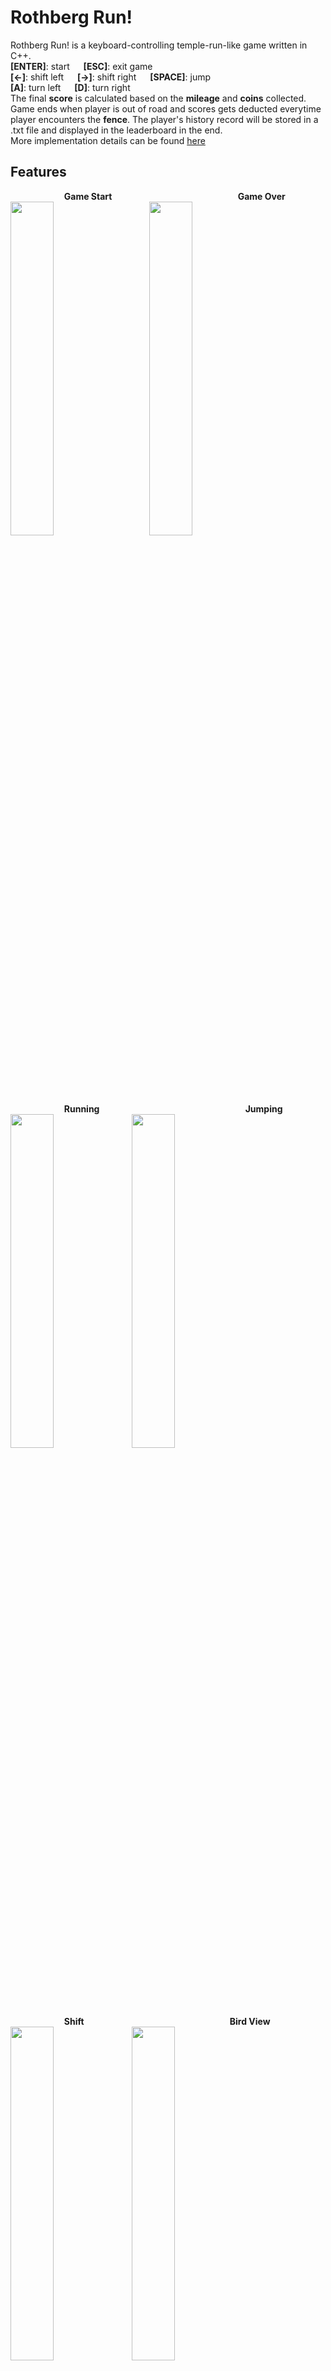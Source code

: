# Rothberg Run!
Rothberg Run! is a keyboard-controlling temple-run-like game written in C++.   
**[ENTER]**: start &emsp; **[ESC]**: exit game  
**[&larr;]**: shift left &emsp; **[&rarr;]**: shift right &emsp; **[SPACE]**: jump  
**[A]**: turn left &emsp; **[D]**: turn right  
The final **score** is calculated based on the **mileage** and **coins** collected. Game ends when player is out of road and scores gets
deducted everytime player encounters the **fence**.  The player's history record will be stored in a .txt file and displayed in the leaderboard in the end.  
More implementation details can be found [here](https://github.com/ziliHarvey/Rothberg-Run/blob/master/final-presentation.pdf)
## Features
  &emsp; &emsp; &emsp; &emsp; &emsp;**Game Start** &emsp; &emsp; &emsp; &emsp; &emsp; &emsp; &emsp; &emsp; &emsp; &emsp; &emsp; **Game Over**  
<img src="https://github.com/rothberg-cmu/rothberg-run/blob/jumpFixed/result/gameStart.png" width=37% height=37%>&nbsp;&emsp;&emsp;
 <img src="https://github.com/rothberg-cmu/rothberg-run/blob/jumpFixed/result/gameOver.png" width=37% height=37%>  
  &emsp; &emsp; &emsp;&emsp; &emsp; **Running** &emsp; &emsp; &emsp; &emsp; &emsp; &emsp; &emsp; &emsp; &emsp; &emsp; &emsp;&emsp; &emsp;  **Jumping**  
<img src="https://github.com/rothberg-cmu/rothberg-run/blob/jumpFixed/result/running.png" width=37% height=37%>&nbsp;
<img src="https://github.com/rothberg-cmu/rothberg-run/blob/jumpFixed/result/jump.png" width=37% height=37%>    
  &emsp; &emsp; &emsp;&emsp; &emsp; **Shift** &emsp; &emsp; &emsp; &emsp; &emsp; &emsp; &emsp; &emsp; &emsp; &emsp; &emsp;&emsp; &emsp;  **Bird View**  
<img src="https://github.com/rothberg-cmu/rothberg-run/blob/jumpFixed/result/shift.png" width=37% height=37%>&nbsp;
<img src="https://github.com/rothberg-cmu/rothberg-run/blob/jumpFixed/result/birdView.png" width=37% height=37%>  
## Dependencies  
C++ &emsp; [OpenGL](https://www.opengl.org/) &emsp; [Soji's library](https://github.com/captainys/public)
## Build and Run  
### Linux
```
$  git clone https://github.com/rothberg-cmu/rothberg-run.git  
$  cd rothberg-run  
$  mkdir build  
$  cd build  
$  cmake ../src  
$  cd 3d-construction  
$  make  
$  ./3d-construction  
```  
### Mac  
```
$  git clone https://github.com/rothberg-cmu/rothberg-run.git  
$  cd rothberg-run  
$  mkdir build  
$  cd build  
$  cmake ../src/ -G “Xcode”
$  open Project.xcodeproj 
$  Debug/3d-construction 
```   
### Windows
First you need to have visual studio or other cpp compiler on your windows and download the source code to your machine. Then go to the folder where you unzip the source code, make a folder called build which locates at the same level or the src folder and run following command in the Powershell.
```
$  cd build
$  cmake ../src
```  
After running these commands, you will find Project.sln in your build folder. Then what you need to do is to open this file with visual studio and compile the 3d-construction program.

To run the program, go into the folder where the 3d-construction.exe locates and double click on it. 
## Composition 
**3d-construction:** 3d construction  
**data:** all .stl files needed  
**map-generation:**  generate maps  
**public:** soji's library  
**camera:** camera  
**coins:**  draw coins  
**game-player:** calculate player's position in real time  
**obstacle:** obstacles like fences 
## Contributor  
[Boxian Deng](https://github.com/eastlife)&emsp; [Zi Li](https://github.com/ziliHarvey)&emsp; [Minjun Xu](https://github.com/wx9698)&emsp; [Jing Zhao](https://github.com/jingzhao3200)  
## License  
MIT license.  
Free for all uses but please cite this repo as a reference.  
## Reference
All stl files are downloaded from [TURBOSQUID](https://www.turbosquid.com/)&emsp;
